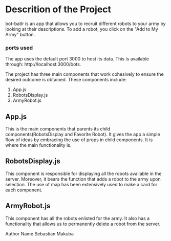 # Descrition of the Project
bot-batlr is an app that allows you to recruit different robots to your army by looking at their descriptions. To add a robot, you click on the "Add to My Army" button. 
### ports used
The app uses the default port 3000 to host its data. This is available through:
  http://localhost:3000/bots. 


 The project has three main components that work cohesively to ensure the desired outcome is obtained. These components include:

1. App.js
2. RobotsDisplay.js
3. ArmyRobot.js

## App.js
This is the main components that parents its child components(RobotsDisplay and Favorite Robot). It gives the app a simple flow of ideas by embracing the use of props in child components. It is where the main functionality is.

## RobotsDisplay.js
This component is responsible for displaying all the robots available in the server. Moreover, it bears the function that adds a robot to the army upon selection. The use of map has been extensively used to make a card for each component. 

## ArmyRobot.js
This component has all the robots enlisted for the army. It also has a functionality that allows us to permanently delete a robot from the server.


Author Name Sebastian Makuba